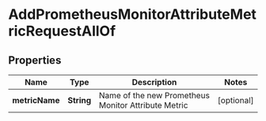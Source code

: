 

# AddPrometheusMonitorAttributeMetricRequestAllOf


## Properties

| Name | Type | Description | Notes |
|------------ | ------------- | ------------- | -------------|
|**metricName** | **String** | Name of the new Prometheus Monitor Attribute Metric |  [optional] |



